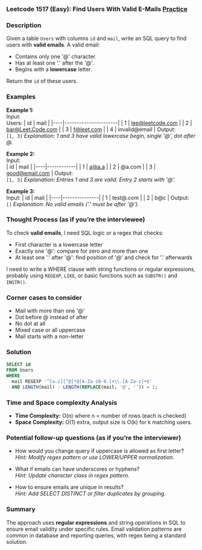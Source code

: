 ### Leetcode 1517 (Easy): Find Users With Valid E-Mails [Practice](https://leetcode.com/problems/find-users-with-valid-e-mails)

### Description  
Given a table `Users` with columns `id` and `mail`, write an SQL query to find users with **valid emails**. A valid email:
- Contains only one '@' character.
- Has at least one '.' after the '@'.
- Begins with a **lowercase** letter.

Return the `id` of these users.

### Examples  

**Example 1:**  
Input:  
Users:
| id | mail                  |
|----|----------------------|
| 1  | lee@leetcode.com     |
| 2  | bar@Leet.Code.com    |
| 3  | f@leet.com           |
| 4  | invalid@email        |
Output:  
`[1, 3]`
*Explanation: 1 and 3 have valid lowercase begin, single '@', dot after @.*

**Example 2:**  
Input:  
| id | mail       |
|----|------------|
| 1  | a@a.a      |
| 2  | @a.com     |
| 3  | good@email.com |
Output:  
`[1, 3]`
*Explanation: Entries 1 and 3 are valid. Entry 2 starts with '@'.*

**Example 3:**  
Input:
| id | mail          |
|----|---------------|
| 1  | test@.com     |
| 2  | b@c           |
Output:  
`[]`
*Explanation: No valid emails ('.' must be after '@').*

### Thought Process (as if you’re the interviewee)  
To check **valid emails**, I need SQL logic or a regex that checks:
- First character is a lowercase letter
- Exactly one '@': compare for zero and more than one
- At least one '.' after '@': find position of '@' and check for '.' afterwards

I need to write a WHERE clause with string functions or regular expressions, probably using `REGEXP`, `LIKE`, or basic functions such as `SUBSTR()` and `INSTR()`.

### Corner cases to consider  
- Mail with more than one '@'
- Dot before @ instead of after
- No dot at all
- Mixed case or all uppercase
- Mail starts with a non-letter

### Solution

```sql
SELECT id
FROM Users
WHERE
  mail REGEXP '^[a-z][^@]*@[A-Za-z0-9.]+\\.[A-Za-z]+$'
  AND LENGTH(mail) - LENGTH(REPLACE(mail, '@', '')) = 1;
```

### Time and Space complexity Analysis  
- **Time Complexity:** O(n) where n = number of rows (each is checked)
- **Space Complexity:** O(1) extra, output size is O(k) for k matching users.

### Potential follow-up questions (as if you’re the interviewer)  
- How would you change query if uppercase is allowed as first letter?  
  *Hint: Modify regex pattern or use LOWER/UPPER normalization.*

- What if emails can have underscores or hyphens?  
  *Hint: Update character class in regex pattern.*

- How to ensure emails are unique in results?  
  *Hint: Add SELECT DISTINCT or filter duplicates by grouping.*

### Summary
The approach uses **regular expressions** and string operations in SQL to ensure email validity under specific rules. Email validation patterns are common in database and reporting queries, with regex being a standard solution.